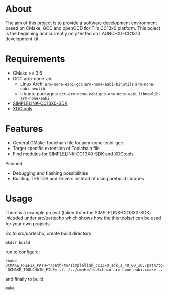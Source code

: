 # About

The aim of this project is to provide a software development environment based on CMake, GCC and openOCD for TI's CC13x0 platform.
This poject is the beginning and currently only tested on LAUNCHXL-CC1310 development kit.

# Requirements

   * CMake >= 3.6
   * GCC arm-none-abi
     * Linux Arch: `arm-none-eabi-gcc` `arm-none-eabi-binutils` `arm-none-eabi-newlib`
     * Ubuntu packages: `gcc-arm-none-eabi` `gdb-arm-none-eabi` `libnewlib-arm-none-eabi`
   * [SIMPLELINK-CC13X0-SDK](http://www.ti.com/tool/download/SIMPLELINK-CC13X0-SDK)
   * [XDCtools](http://software-dl.ti.com/dsps/dsps_public_sw/sdo_sb/targetcontent/rtsc/index.html)


# Features

 * General CMake Toolchain file for arm-none-eabi-gcc
 * Target specific extension of Toolchain file
 * Find modules for SIMPLELINK-CC13X0-SDK and XDCtools
 
Planned:
 * Debugging and flashing possibilities
 * Building TI-RTOS and Drivers instead of using prebuild libraries

# Usage

There is a example project (taken from the SIMPLELINK-CC13X0-SDK) inlcuded under src/uartecho which shows how the this toolset can be used for your own projects.

Go to src/uartecho, create build directory:

    mkdir build

run to configure:

    cmake -DCMAKE_PREFIX_PATH="/path/to/simplelink_cc13x0_sdk_1_40_00_10;/path/to/xdctools_3_50_02_20_core/" -DCMAKE_TOOLCHAIN_FILE=../../../cmake/toolchain-arm-none-eabi.cmake ..

and finally to build:

    make


